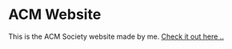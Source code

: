 # ACM Website
This is the ACM Society website made by me. [Check it out here .. ](https://akkashsri.github.io/ACM-Website/)
